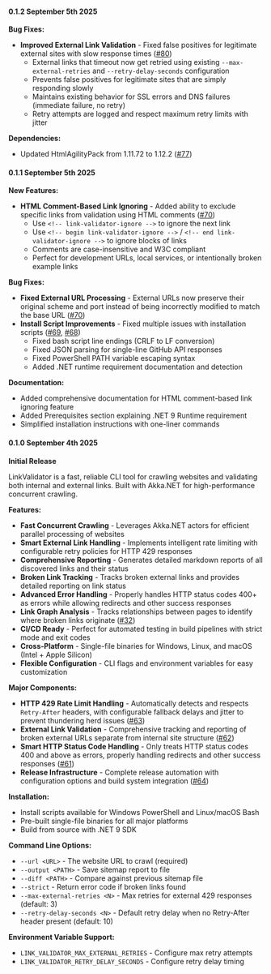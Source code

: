#### 0.1.2 September 5th 2025 ####

**Bug Fixes:**
- **Improved External Link Validation** - Fixed false positives for legitimate external sites with slow response times ([#80](https://github.com/Aaronontheweb/link-validator/pull/80))
  - External links that timeout now get retried using existing `--max-external-retries` and `--retry-delay-seconds` configuration
  - Prevents false positives for legitimate sites that are simply responding slowly
  - Maintains existing behavior for SSL errors and DNS failures (immediate failure, no retry)
  - Retry attempts are logged and respect maximum retry limits with jitter

**Dependencies:**
- Updated HtmlAgilityPack from 1.11.72 to 1.12.2 ([#77](https://github.com/Aaronontheweb/link-validator/pull/77))

#### 0.1.1 September 5th 2025 ####

**New Features:**
- **HTML Comment-Based Link Ignoring** - Added ability to exclude specific links from validation using HTML comments ([#70](https://github.com/Aaronontheweb/link-validator/pull/70))
  - Use `<!-- link-validator-ignore -->` to ignore the next link
  - Use `<!-- begin link-validator-ignore -->` / `<!-- end link-validator-ignore -->` to ignore blocks of links
  - Comments are case-insensitive and W3C compliant
  - Perfect for development URLs, local services, or intentionally broken example links

**Bug Fixes:**
- **Fixed External URL Processing** - External URLs now preserve their original scheme and port instead of being incorrectly modified to match the base URL ([#70](https://github.com/Aaronontheweb/link-validator/pull/70))
- **Install Script Improvements** - Fixed multiple issues with installation scripts ([#69](https://github.com/Aaronontheweb/link-validator/pull/69), [#68](https://github.com/Aaronontheweb/link-validator/pull/68))
  - Fixed bash script line endings (CRLF to LF conversion)
  - Fixed JSON parsing for single-line GitHub API responses
  - Fixed PowerShell PATH variable escaping syntax
  - Added .NET runtime requirement documentation and detection

**Documentation:**
- Added comprehensive documentation for HTML comment-based link ignoring feature
- Added Prerequisites section explaining .NET 9 Runtime requirement
- Simplified installation instructions with one-liner commands

#### 0.1.0 September 4th 2025 ####

**Initial Release**

LinkValidator is a fast, reliable CLI tool for crawling websites and validating both internal and external links. Built with Akka.NET for high-performance concurrent crawling.

**Features:**
- **Fast Concurrent Crawling** - Leverages Akka.NET actors for efficient parallel processing of websites
- **Smart External Link Handling** - Implements intelligent rate limiting with configurable retry policies for HTTP 429 responses
- **Comprehensive Reporting** - Generates detailed markdown reports of all discovered links and their status
- **Broken Link Tracking** - Tracks broken external links and provides detailed reporting on link status
- **Advanced Error Handling** - Properly handles HTTP status codes 400+ as errors while allowing redirects and other success responses
- **Link Graph Analysis** - Tracks relationships between pages to identify where broken links originate ([#32](https://github.com/Aaronontheweb/link-validator/pull/32))
- **CI/CD Ready** - Perfect for automated testing in build pipelines with strict mode and exit codes
- **Cross-Platform** - Single-file binaries for Windows, Linux, and macOS (Intel + Apple Silicon)
- **Flexible Configuration** - CLI flags and environment variables for easy customization

**Major Components:**
- **HTTP 429 Rate Limit Handling** - Automatically detects and respects `Retry-After` headers, with configurable fallback delays and jitter to prevent thundering herd issues ([#63](https://github.com/Aaronontheweb/link-validator/pull/63))
- **External Link Validation** - Comprehensive tracking and reporting of broken external URLs separate from internal site structure ([#62](https://github.com/Aaronontheweb/link-validator/pull/62))
- **Smart HTTP Status Code Handling** - Only treats HTTP status codes 400 and above as errors, properly handling redirects and other success responses ([#61](https://github.com/Aaronontheweb/link-validator/pull/61))
- **Release Infrastructure** - Complete release automation with configuration options and build system integration ([#64](https://github.com/Aaronontheweb/link-validator/pull/64))

**Installation:**
- Install scripts available for Windows PowerShell and Linux/macOS Bash
- Pre-built single-file binaries for all major platforms  
- Build from source with .NET 9 SDK

**Command Line Options:**
- `--url <URL>` - The website URL to crawl (required)
- `--output <PATH>` - Save sitemap report to file
- `--diff <PATH>` - Compare against previous sitemap file
- `--strict` - Return error code if broken links found
- `--max-external-retries <N>` - Max retries for external 429 responses (default: 3)
- `--retry-delay-seconds <N>` - Default retry delay when no Retry-After header present (default: 10)

**Environment Variable Support:**
- `LINK_VALIDATOR_MAX_EXTERNAL_RETRIES` - Configure max retry attempts
- `LINK_VALIDATOR_RETRY_DELAY_SECONDS` - Configure retry delay timing
